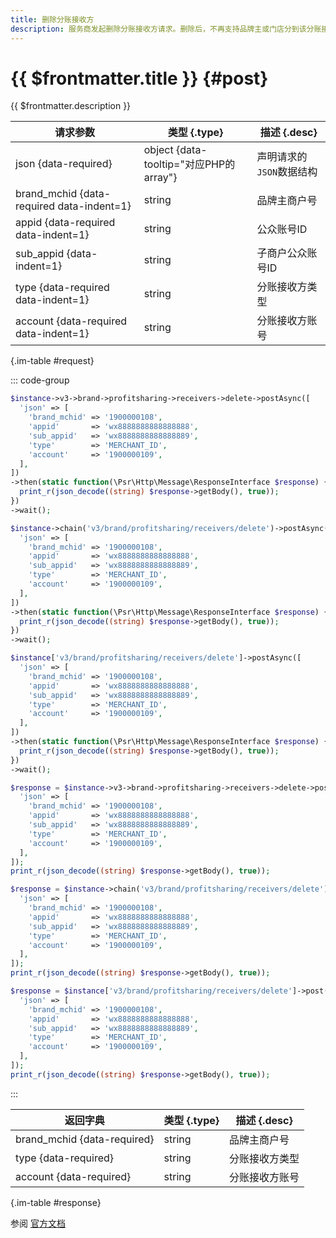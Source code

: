 ```yaml
---
title: 删除分账接收方
description: 服务商发起删除分账接收方请求。删除后，不再支持品牌主或门店分到该分账接收方。
---
```


# {{ $frontmatter.title }} {#post}

{{ $frontmatter.description }}

| 请求参数 | 类型 {.type} | 描述 {.desc}
| --- | --- | ---
| json {data-required} | object {data-tooltip="对应PHP的array"} | 声明请求的`JSON`数据结构
| brand_mchid {data-required data-indent=1} | string | 品牌主商户号
| appid {data-required data-indent=1} | string | 公众账号ID
| sub_appid {data-indent=1} | string | 子商户公众账号ID
| type {data-required data-indent=1} | string | 分账接收方类型
| account {data-required data-indent=1} | string | 分账接收方账号

{.im-table #request}

::: code-group

```php [异步纯链式]
$instance->v3->brand->profitsharing->receivers->delete->postAsync([
  'json' => [
    'brand_mchid' => '1900000108',
    'appid'       => 'wx8888888888888888',
    'sub_appid'   => 'wx8888888888888889',
    'type'        => 'MERCHANT_ID',
    'account'     => '1900000109',
  ],
])
->then(static function(\Psr\Http\Message\ResponseInterface $response) {
  print_r(json_decode((string) $response->getBody(), true));
})
->wait();
```

```php [异步声明式]
$instance->chain('v3/brand/profitsharing/receivers/delete')->postAsync([
  'json' => [
    'brand_mchid' => '1900000108',
    'appid'       => 'wx8888888888888888',
    'sub_appid'   => 'wx8888888888888889',
    'type'        => 'MERCHANT_ID',
    'account'     => '1900000109',
  ],
])
->then(static function(\Psr\Http\Message\ResponseInterface $response) {
  print_r(json_decode((string) $response->getBody(), true));
})
->wait();
```

```php [异步属性式]
$instance['v3/brand/profitsharing/receivers/delete']->postAsync([
  'json' => [
    'brand_mchid' => '1900000108',
    'appid'       => 'wx8888888888888888',
    'sub_appid'   => 'wx8888888888888889',
    'type'        => 'MERCHANT_ID',
    'account'     => '1900000109',
  ],
])
->then(static function(\Psr\Http\Message\ResponseInterface $response) {
  print_r(json_decode((string) $response->getBody(), true));
})
->wait();
```

```php [同步纯链式]
$response = $instance->v3->brand->profitsharing->receivers->delete->post([
  'json' => [
    'brand_mchid' => '1900000108',
    'appid'       => 'wx8888888888888888',
    'sub_appid'   => 'wx8888888888888889',
    'type'        => 'MERCHANT_ID',
    'account'     => '1900000109',
  ],
]);
print_r(json_decode((string) $response->getBody(), true));
```

```php [同步声明式]
$response = $instance->chain('v3/brand/profitsharing/receivers/delete')->post([
  'json' => [
    'brand_mchid' => '1900000108',
    'appid'       => 'wx8888888888888888',
    'sub_appid'   => 'wx8888888888888889',
    'type'        => 'MERCHANT_ID',
    'account'     => '1900000109',
  ],
]);
print_r(json_decode((string) $response->getBody(), true));
```

```php [同步属性式]
$response = $instance['v3/brand/profitsharing/receivers/delete']->post([
  'json' => [
    'brand_mchid' => '1900000108',
    'appid'       => 'wx8888888888888888',
    'sub_appid'   => 'wx8888888888888889',
    'type'        => 'MERCHANT_ID',
    'account'     => '1900000109',
  ],
]);
print_r(json_decode((string) $response->getBody(), true));
```

:::

| 返回字典 | 类型 {.type} | 描述 {.desc}
| --- | --- | ---
| brand_mchid {data-required} | string | 品牌主商户号
| type {data-required} | string | 分账接收方类型
| account {data-required} | string | 分账接收方账号

{.im-table #response}

参阅 [官方文档](https://pay.weixin.qq.com/doc/v3/partner/4012467103)
